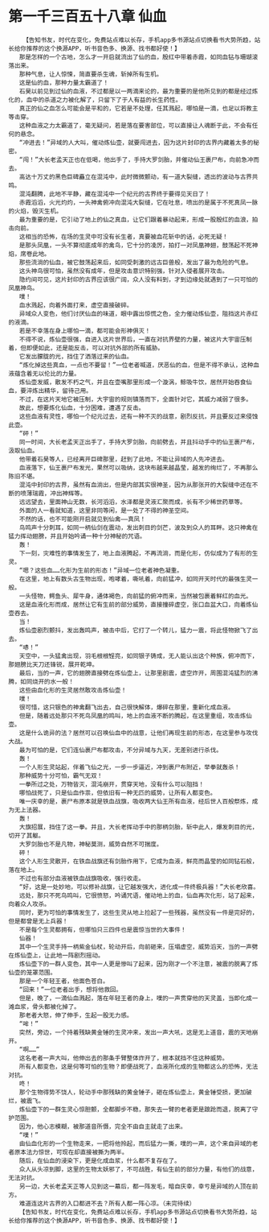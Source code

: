 # 第一千三百五十八章 仙血
        【告知书友，时代在变化，免费站点难以长存，手机app多书源站点切换看书大势所趋，站长给你推荐的这个换源APP，听书音色多、换源、找书都好使！】
       那是怎样的一个古地，怎么才一开启就流出了仙的血，殷红中带着赤霞，如同血钻与珊瑚滚落出来。
       那种气息，让人惊悚，简直要杀生魂，斩掉所有生机。
       这是仙的血，那种力量太霸道了！
       石昊以前见到过仙的血液，不过都是以一两滴来论的，最为重要的是他所见到的都是经过炼化的，血中的杀道之力被化解了，只留下了于人有益的长生药性。
       真正的仙之血怎么可能会是平和的，它若是不处理，任其溅起，哪怕是一滴，也足以将教主等击穿。
       这种血液之力太霸道了，毫无疑问，若是落在要害部位，可以直接让人魂断于此，不会有任何的悬念。
       “冲进去！”异域的人大叫，催动炼仙壶，就要闯进去，因为这片封印的古界内藏着太多的秘密。
       “闯！”大长老孟天正也在低喝，他出手了，手持大罗剑胎，并催动仙王裹尸布，向前急冲而去。
       高达十万丈的黑色巨碑矗立在混沌中，此时微微颤动，有一道大裂缝，透出的波动与古界共鸣。
       混沌翻腾，此地不平静，藏在混沌中一个纪元的古界终于要得见天日了！
       赤霞滔滔，火光灼灼，一头神禽俯冲向混沌大裂缝，它在吐息，喷出的是属于不死真凤一脉的火焰，毁灭生机。
       最为重要的是，它引动了地上的仙之真血，让它们跟着暴动起来，形成一股殷红的血浪，拍击向前。
       这相当的恐怖，在场的生灵中可没有长生者，真要被血花斩中的话，必死无疑！
       是那头凤凰，一头不算彻底成年的禽鸟，它十分的凌厉，拍打一对凤凰神翅，鼓荡起不死神焰，席卷此地。
       那些流淌的仙血，被它鼓荡起来后，如同受刺激的远古巨兽般，发出了最为危险的气息。
       这头神鸟很可怕，虽然没有成年，但是攻击意识特别强，针对入侵者展开攻击。
       隐约间可见，这片封印的古界应该很广阔，众人没有料到，才到边缘处就遇到了一只可怕的凤凰神鸟。
       噗！
       血水溅起，向着外面打来，虚空直接破碎。
       异域众人变色，他们讨厌仙血的味道，眼中露出惊慌之色，全力催动炼仙壶，阻挡这片赤红的液滴。
       若是不幸落在身上哪怕一滴，都可能会形神俱灭！
       不得不说，炼仙壶很强，自进入这片世界后，一直在对抗界壁的力量，被这片大宇宙压制着，但即便如此，还是能反击，可以对抗外部的所有威胁。
       它发出朦胧的光，挡住了洒落过来的仙血。
       “炼化掉这些真血，一点也不要留！”一位老者喊道，厌恶仙的血，但是不得不承认，这种血液蕴含着无以伦比的力量。
       炼仙壶发威，散发不朽之气，并且在壶嘴那里形成一个漩涡，鲸吸牛饮，居然开始吞食仙血，要淬炼出精华，留待己用。
       不过，在这片天地它被压制，大宇宙的规则镇落而下，全面针对它，其威力减弱了很多。
       故此，想要炼化仙血，十分困难，遭遇了反击。
       这些血液有灵性，哪怕一个纪元过去，还有一种不灭的战意，剧烈反抗，并且要反过来侵蚀此壶。
       “砰！”
       同一时间，大长老孟天正出手了，手持大罗剑胎，向前劈去，并且抖动手中的仙王裹尸布，汲取仙血。
       他带着石昊等人，已经离开巨碑那里，赶到了此地，不能让异域的人先冲进去。
       血液落下，仙王裹尸布发光，果然可以吸纳，这块布越来越晶莹，越发的绚烂了，不再那么陈旧不堪。
       混沌中封印的古界，虽然有血淌出，但是内部其实很神圣，因为从那张开的大裂缝中还在不断的喷薄瑞霞，冲出神辉等。
       远远望去，里面神山无数，长河滔滔，水泽都是灵液汇聚而成，长有不少稀世药草等。
       外面的人一看就知道，这里非同等闲，是一处了不得的神圣空间。
       不然的话，也不可能刚开启就见到仙禽——真凤！
       鸟鸣声十分刺耳，如同一柄仙剑在震动，发出刺目的剑芒，波及到众人的耳畔。这只神禽在猛力挥动翅膀，并且开始吟诵一种十分神秘的咒语。
       轰！
       下一刻，灾难性的事情发生了，地上血液腾起，不再流淌，而是化形，仿似成为了有形的生灵。
       “嗯？这些血……化形为生前的形态！”异域一位老者神色凝重。
       在这里，地上有数头古生物出现，咆哮着，嘶吼着，向前猛冲，如同开天时代的最强生灵一般。
       一头怪物，鳄鱼头、犀牛身，通体褐色，向前猛的俯冲而来，当然被包裹着鲜红的血光。
       这是血液化形而成，居然让它有生前的部分威势，直接撞碎虚空，张口血盆大口，向着炼仙壶吞去。
       当！
       炼仙壶剧烈颤抖，发出轰鸣声，被击中后，它打了一个转儿，猛力一震，将此怪物掀飞了出去。
       “哧！”
       天空中，一头猛禽出现，羽毛根根锃亮，如同银子铸成，无人能认出这个种族，俯冲而下，那翅膀比天刀还锋锐，展开乾坤。
       最后，当的一声，它的翅膀直接劈在炼仙壶上，让那里剧震，虚空炸开，周围混沌猛烈的沸腾，如同烧开的水一般！
       这些由血化形的生灵居然敢攻击炼仙壶！
       噗！
       很可惜，这只银色的神禽翻飞出去，自己很快解体，爆碎在那里，重新化成血液。
       但是，随着远处那只不死鸟凤凰的鸣叫，地上的血液不断的腾起，在这里重组，攻击炼仙壶。
       这是什么诡异的法？居然可以召唤仙血中的战意，让他们再现生前的形态，在这里参与攻伐大战。
       最为可怕的是，它们连仙裹尸布都攻击，不分异域与九天，无差别进行杀伐。
       轰！
       一个人形生灵站起，伴着飞仙之光，一步一步逼近，冲到裹尸布附近，举拳就轰杀！
       那种威势十分可怕，霸气无双！
       一拳所过之处，万物皆灭，混沌崩开，贯穿天地，没有什么可以阻挡！
       哪怕战死了，只是仙血作祟，但依旧有一种无匹的威势，让所有人都变色。
       唯一庆幸的是，裹尸布原本就是铁血战旗，吸收两大仙王所有血液，经后世人百般祭炼，成为无上法器。
       轰！
       大旗招展，挡住了这一拳。并且，大长老挥动手中的那柄剑胎，斩中此人，爆发刺目的光，切开了其躯。
       大罗剑胎也不是凡物，神秘莫测，威势自然不可揣度。
       砰！
       这个人形生灵散开，在铁血战旗还有剑胎作用下，它成为血液，鲜亮而晶莹的如同钻石般，落在地上。
       不过也有部分血液被铁血战旗吸收，强行收走。
       “好，这是一处妙地，可以修补战旗，让它越发强大，进化成一件终极兵器！”大长老欣喜。
       远处，那只不死鸟鸣叫，它很愤怒，吟诵咒语，催动地上的血，仙血再次化形，站了起来，向着众人攻杀。
       同时，更为可怕的事情发生了，这些生灵从地上捡起了一些残器，虽然没有一件是完好的，但是都曾是无上兵器！
       不是每个生灵都拥有，但哪怕只三四件也是震惊当世的大事件！
       仙器！
       其中一个生灵手持一柄紫金仙杖，轮动开后，向前砸来，压塌虚空，威势滔天，当的一声劈在炼仙壶上，让此地一阵剧烈摇动。
       炼仙壶下的一群人变色，其中一人更是惨叫了起来，因为刚才一个不注意，被震的脱离了炼仙壶的笼罩范围。
       那是一个年轻王者，他面色苍白。
       “回来！”一位老者出手，想将他救回。
       但是，晚了，一滴仙血溅起，落在年轻王者的身上，噗的一声贯穿他的天灵盖，当即化成一滩血浆，骨头都被化掉了。
       那老者大怒，伸了伸手，生起一股无力感。
       “哞！”
       突然，旁边，一个持着残缺黄金锤的生灵冲来，发出一声大吼，这是无上道音，震的天地崩开。
       “啊……”
       这名老者一声大叫，他伸出去的那条手臂整体炸开了，根本就挡不住这种威势。
       所有人都变色，这是何等可怕的生物？即便战死了，血液所化成的生物都这么的恐怖，无法对抗。
       咚！
       那个生物得势不饶人，轮动手中那残缺的黄金锤子，砸在炼仙壶上，黄金锤受损，更加破烂，被震飞。
       炼仙壶下的一群生灵心惊胆颤，全都脚步不稳，那失去一臂的老者更是踉跄而退，脱离了守护范围。
       因为，他心志模糊，被那道音所慑，完全不由自主就走了出来。
       “噗！”
       由仙血化形的一个生物走来，一把将他拎起，而后猛力一撕，噗的一声，这个来自异域的老者原本法力惊世，可现在却直接被撕为两半。
       随后，在仙血的浸染下，更是化成血浆，什么都不复存在了。
       众人从头凉到脚，这里的生物太妖邪了，不可战胜，有仙生前的部分力量，有他们的战意，无法对抗。
       另一边，大长老孟天正等人见到这一幕后，都一阵发毛，暗自庆幸，幸亏是异域的人顶在前方。
       难道连这片古界的入口都进不去？所有人都一阵心凉。（未完待续）
       【告知书友，时代在变化，免费站点难以长存，手机app多书源站点切换看书大势所趋，站长给你推荐的这个换源APP，听书音色多、换源、找书都好使！】